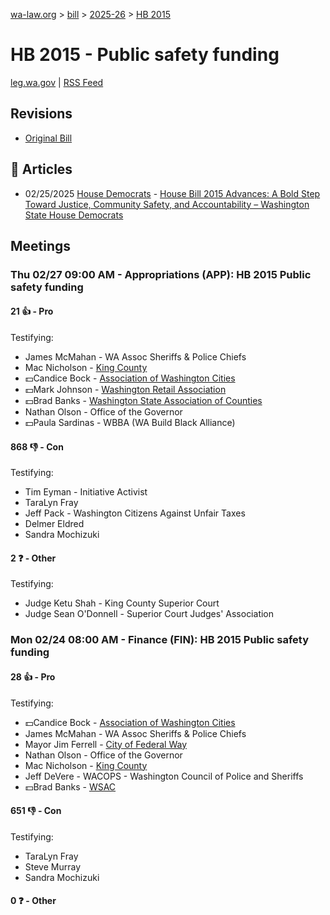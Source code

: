 [wa-law.org](/) > [bill](/bill/) > [2025-26](/bill/2025-26/) > [HB 2015](/bill/2025-26/hb/2015/)

# HB 2015 - Public safety funding
[leg.wa.gov](https://app.leg.wa.gov/billsummary?BillNumber=2015&Year=2025&Initiative=false) | [RSS Feed](./rss.xml)

## Revisions
* [Original Bill](1/)

## 📰 Articles
* 02/25/2025 [House Democrats](/org/house_democrats/) - [House Bill 2015 Advances: A Bold Step Toward Justice, Community Safety, and Accountability – Washington State House Democrats](https://housedemocrats.wa.gov/blog/2025/02/25/house-bill-2015-advances-a-bold-step-toward-justice-community-safety-and-accountability/#:~:text=House%20Bill%202015)

## Meetings
### Thu 02/27 09:00 AM - Appropriations (APP): HB 2015 Public safety funding
#### 21 👍 - Pro
Testifying:
* James McMahan - WA Assoc Sheriffs & Police Chiefs
* Mac Nicholson - [King County](/org/king_county/)
* 💵Candice Bock - [Association of Washington Cities](/org/association_of_washington_cities/)
* 💵Mark Johnson - [Washington Retail Association](/org/washington_retail_association/)
* 💵Brad Banks - [Washington State Association of Counties](/org/washington_state_association_of_counties/)
* Nathan Olson - Office of the Governor
* 💵Paula Sardinas - WBBA (WA Build Black Alliance)

#### 868 👎 - Con
Testifying:
* Tim Eyman - Initiative Activist
* TaraLyn Fray
* Jeff Pack - Washington Citizens Against Unfair Taxes
* Delmer Eldred
* Sandra Mochizuki

#### 2 ❓ - Other
Testifying:
* Judge Ketu Shah - King County Superior Court
* Judge Sean O'Donnell - Superior Court Judges' Association

### Mon 02/24 08:00 AM - Finance (FIN): HB 2015 Public safety funding
#### 28 👍 - Pro
Testifying:
* 💵Candice Bock - [Association of Washington Cities](/org/association_of_washington_cities/)
* James McMahan - WA Assoc Sheriffs & Police Chiefs
* Mayor Jim Ferrell - [City of Federal Way](/org/city_of_federal_way/)
* Nathan Olson - Office of the Governor
* Mac Nicholson - [King County](/org/king_county/)
* Jeff DeVere - WACOPS - Washington Council of Police and Sheriffs
* 💵Brad Banks - [WSAC](/org/washington_state_association_of_counties/)

#### 651 👎 - Con
Testifying:
* TaraLyn Fray
* Steve Murray
* Sandra Mochizuki

#### 0 ❓ - Other
